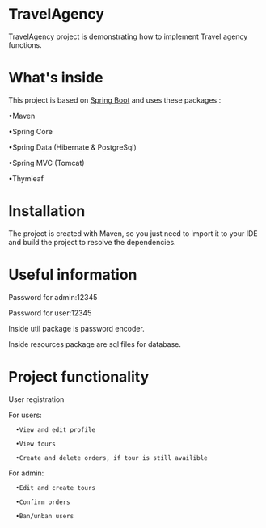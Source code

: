 # TravelAgency

TravelAgency project is demonstrating how to implement Travel agency functions.

# What's inside
This project is based on [Spring Boot](http://projects.spring.io/spring-boot/) and uses these packages :

•Maven

•Spring Core

•Spring Data (Hibernate & PostgreSql)

•Spring MVC (Tomcat)

•Thymleaf

# Installation
The project is created with Maven, so you just need to import it to your IDE and build the project to resolve the dependencies.

# Useful information
Password for admin:12345

Password for user:12345

Inside util package is password encoder.

Inside resources package are sql files for database.

# Project functionality
User registration

For users:

      •View and edit profile

      •View tours

      •Create and delete orders, if tour is still availible 

 For admin:

      •Edit and create tours

      •Confirm orders

      •Ban/unban users

